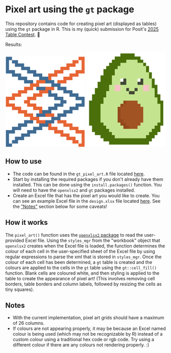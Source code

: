 # Pixel art using the `gt` package

This repository contains code for creating pixel art (displayed as tables) using the `gt` package in R. This is my (quick) submission for Posit's [2025 Table Contest](https://posit.co/blog/announcing-the-2025-table-and-plotnine-contests/). 🙂

Results:

<img src="pixel_art_posit.png" width="250">

<img src="pixel_art_avocado.png" width="250">

## How to use

* The code can be found in the `gt_pixel_art.R` file located [here](https://github.com/melissavanbussel/gt-pixel-art/blob/main/gt_pixel_art.R).
* Start by installing the required packages if you don't already have them installed. This can be done using the `install.packages()` function. You will need to have the `openxlsx2` and `gt` packages installed.
* Create an Excel file that has the pixel art you would like to create. You can see an example Excel file in the `design.xlsx` file located [here](https://github.com/melissavanbussel/gt-pixel-art/blob/main/design.xlsx). See the ["Notes"](https://github.com/melissavanbussel/gt-pixel-art/blob/main/README.md#notes) section below for some caveats!

## How it works

The `pixel_art()` function uses the [`openxlsx2` package](https://janmarvin.github.io/openxlsx2/) to read the user-provided Excel file. Using the `styles_mgr` from the "workbook" object that `openxlsx2` creates when the Excel file is loaded, the function determines the colour of each cell in the user-specified sheet of the Excel file by using regular expressions to parse the xml that is stored in `styles_mgr`. Once the colour of each cell has been determined, a `gt` table is created and the colours are applied to the cells in the `gt` table using the `gt::cell_fill()` function. Blank cells are coloured white, and then styling is applied to the table to create the appearance of pixel art! (This involves removing cell borders, table borders and column labels, followed by resizing the cells as tiny squares).

## Notes

* With the current implementation, pixel art grids should have a maximum of 26 columns.
* If colours are not appearing properly, it may be because an Excel named colour is being used (which may not be recognizable by R) instead of a custom colour using a traditional hex code or rgb code. Try using a different colour if there are any colours not rendering properly. :)
